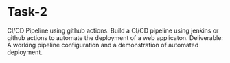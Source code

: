 # Task-2
CI/CD Pipeline using github actions.
Build a CI/CD pipeline using jenkins or github actions to automate the deployment of a web applicaton.
Deliverable: A working pipeline configuration and a demonstration of automated deployment.
